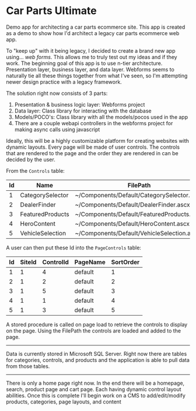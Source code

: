 # Car Parts Ultimate
Demo app for architecting a car parts ecommerce site. This app is created as a demo to show how I'd architect a legacy car parts ecommerce web app.

To "keep up" with it being legacy, I decided to create a brand new app using... _web forms_. This allows me to truly test out my ideas and if they work. The beginning goal of this app is to use n-tier architecture. Presentation layer, business layer, and data layer. Webforms seems to naturally tie all these things together from what I've seen, so I'm attempting newer design practice with a legacy framework.

The solution right now consists of 3 parts:
1. Presentation & business logic layer: Webforms project
2. Data layer: Class library for interacting with the database
3. Models/POCO's: Class library with all the models/pocos used in the app
4. There are a couple webapi controllers in the webforms project for making async calls using javascript

Ideally, this will be a highly customizable platform for creating websites with dynamic layouts. Every page will be made of user controls. The controls that are rendered to the page and the order they are rendered in can be decided by the user.

From the `Controls` table:

| Id	| Name	| FilePath |
| --- | ----  | -------  |
|1	|CategorySelector	|~/Components/Default/CategorySelector.ascx|
|2	|DealerFinder	|~/Components/Default/DealerFinder.ascx|
|3	|FeaturedProducts	|~/Components/Default/FeaturedProducts.ascx|
|4	|HeroContent	|~/Components/Default/HeroContent.ascx|
|5	|VehicleSelection	|~/Components/Default/VehicleSelection.ascx|

A user can then put these Id into the `PageControls` table:

|Id	|SiteId|	ControlId|	PageName|	SortOrder|
|---|---|---|---|---|
|1	|1	|4	|default	|1|
|2	|1	|2	|default	|2|
|3	|1	|5	|default	|3|
|4	|1	|1	|default	|4|
|5	|1	|3	|default	|5|

A stored procedure is called on page load to retrieve the controls to display on the page. Using the FilePath the controls are loaded and added to the page.

---

Data is currently stored in Microsoft SQL Server. Right now there are tables for categories, controls, and products and the application is able to pull data from those tables.

---

There is only a home page right now. In the end there will be a homepage, search, product page and cart page. Each having dynamic control layout abilities. Once this is complete I'll begin work on a CMS to add/edit/modify products, categories, page layouts, and content
